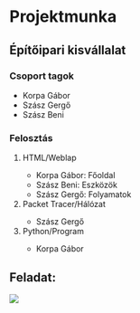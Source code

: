# Projektmunka
## Építőipari kisvállalat

### Csoport tagok
<ul>
  <li>Korpa Gábor</li>
  <li>Szász Gergő</li>
  <li>Szász Beni</li>
</ul>

### Felosztás
<ol>
  <li>HTML/Weblap</li>
   <ul>
      <li> Korpa Gábor: Főoldal </li>
      <li> Szász Beni: Eszközök </li>
      <li> Szász Gergő: Folyamatok </li>
  </ul>
  <li>Packet Tracer/Hálózat</li>
  <ul>
      <li> Szász Gergő </li>
  </ul>
  <li>Python/Program</li>
   <ul>
      <li> Korpa Gábor </li>
  </ul>
</ol>



## Feladat:
<img src="https://media.discordapp.net/attachments/755709925325275197/961150200569806848/IMG_20220406_082534.jpg?width=840&height=630">
